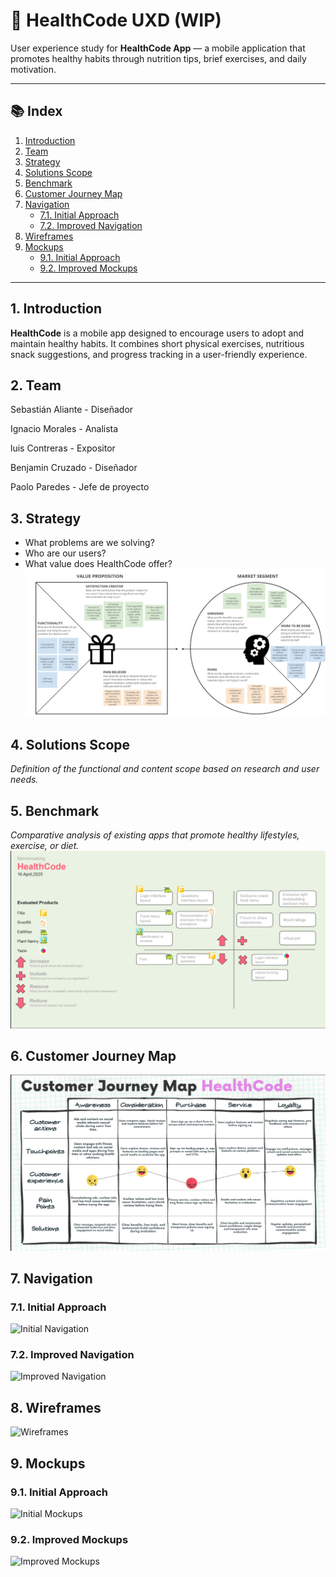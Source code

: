 # 💚  HealthCode UXD (WIP)

User experience study for **HealthCode App** — a mobile application that promotes healthy habits through nutrition tips, brief exercises, and daily motivation.

---

## 📚 Index

1. [Introduction](#1-introduction)
2. [Team](#2-team)
3. [Strategy](#3-strategy)
4. [Solutions Scope](#4-solutions-scope)
5. [Benchmark](#5-benchmark)
6. [Customer Journey Map](#6-customer-journey-map)
7. [Navigation](#7-navigation)
   - [7.1. Initial Approach](#71-initial-approach)
   - [7.2. Improved Navigation](#72-improved-navigation)
8. [Wireframes](#8-wireframes)
9. [Mockups](#9-mockups)
   - [9.1. Initial Approach](#91-initial-approach)
   - [9.2. Improved Mockups](#92-improved-mockups)

---

## 1. Introduction

**HealthCode** is a mobile app designed to encourage users to adopt and maintain healthy habits. It combines short physical exercises, nutritious snack suggestions, and progress tracking in a user-friendly experience.

## 2. Team

Sebastián Aliante - Diseñador 

Ignacio Morales - Analista

luis Contreras - Expositor

Benjamin Cruzado - Diseñador

Paolo Paredes - Jefe de proyecto


## 3. Strategy

- What problems are we solving?
- Who are our users?
- What value does HealthCode offer?
![value_canvas](./Value.png)

## 4. Solutions Scope

*Definition of the functional and content scope based on research and user needs.*

## 5. Benchmark

*Comparative analysis of existing apps that promote healthy lifestyles, exercise, or diet.*
![Benchmarking](./Berchmarking.png)
## 6. Customer Journey Map

![Customer Journey Map](./JourneyMap.png)

## 7. Navigation

### 7.1. Initial Approach

![Initial Navigation](./imagenes/navigation-initial.png)

### 7.2. Improved Navigation

![Improved Navigation](./imagenes/navigation-improved.png)

## 8. Wireframes

![Wireframes](./imagenes/wireframes.png)

## 9. Mockups

### 9.1. Initial Approach

![Initial Mockups](./imagenes/mockup-inicial.png)

### 9.2. Improved Mockups

![Improved Mockups](./imagenes/mockup-mejorado.png)
